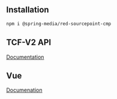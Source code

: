 ## Installation

```sh
npm i @spring-media/red-sourcepoint-cmp
```

## TCF-V2 API
[Documentation](./src/tcf-v2/README.md)

## Vue
[Documenation](./src/vue/README.md)

